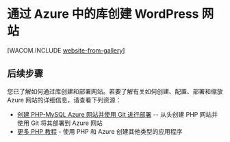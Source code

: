 ﻿<properties linkid="develop-php- Website-from-gallery" urlDisplayName=" 库中的网站" pageTitle="库中的 WordPress 网站 - Azure 教程" metaKeywords="Azure create  Website WordPress, Azure WordPress, WordPress blog Azure" description="本教程讲授如何创建新的 WordPress 博客 Azure 网站，然后通过管理门户对其进行部署。" metaCanonical="" services="web-sites" documentationCenter="PHP" title="通过 Azure 中的库创建 WordPress 网站" authors="" solutions="" manager="" editor="" />





# 通过 Azure 中的库创建 WordPress 网站

[WACOM.INCLUDE [website-from-gallery](../includes/website-from-gallery.md)]

## <a name="nextsteps"></a>后续步骤
您已了解如何通过库创建和部署网站。若要了解有关如何创建、配置、部署和缩放 Azure 网站的详细信息，请查看下列资源：

- [创建 PHP-MySQL Azure 网站并使用 Git 进行部署](/zh-cn/documentation/articles/web-sites-php-mysql-deploy-use-git/) -- 从头创建 PHP 网站并使用 Git 将其部署到 Azure 网站
- [更多 PHP 教程](/zh-cn/develop/php/) - 使用 PHP 和 Azure 创建其他类型的应用程序

